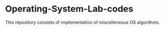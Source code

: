 # Operating-System-Lab-codes

This repository consists of implementation of miscelleneous OS algorithms.
